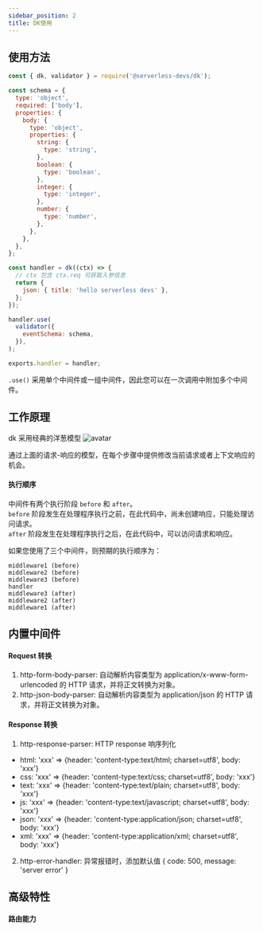 ```yaml
---
sidebar_position: 2
title: DK使用
---
```


## 使用方法

```js
const { dk, validator } = require('@serverless-devs/dk');

const schema = {
  type: 'object',
  required: ['body'],
  properties: {
    body: {
      type: 'object',
      properties: {
        string: {
          type: 'string',
        },
        boolean: {
          type: 'boolean',
        },
        integer: {
          type: 'integer',
        },
        number: {
          type: 'number',
        },
      },
    },
  },
};

const handler = dk((ctx) => {
  // ctx 包含 ctx.req 可获取入参信息
  return {
    json: { title: 'hello serverless devs' },
  };
});

handler.use(
  validator({
    eventSchema: schema,
  }),
);

exports.handler = handler;
```

`.use()` 采用单个中间件或一组中间件，因此您可以在一次调用中附加多个中间件。

## 工作原理

dk 采用经典的洋葱模型
![avatar](https://img.alicdn.com/imgextra/i2/O1CN01DtNyAf1Mg68Te52hq_!!6000000001463-2-tps-672-556.png)

通过上面的请求-响应的模型，在每个步骤中提供修改当前请求或者上下文响应的机会。

#### 执行顺序

中间件有两个执行阶段 `before` 和 `after`。 <br />
`before` 阶段发生在处理程序执行之前，在此代码中，尚未创建响应，只能处理访问请求。<br />
`after` 阶段发生在处理程序执行之后，在此代码中，可以访问请求和响应。

如果您使用了三个中间件，则预期的执行顺序为：

```
middleware1 (before)
middleware2 (before)
middleware3 (before)
handler
middleware3 (after)
middleware2 (after)
middleware1 (after)
```

## 内置中间件

#### Request 转换

1. http-form-body-parser: 自动解析内容类型为 application/x-www-form-urlencoded 的 HTTP 请求，并将正文转换为对象。
2. http-json-body-parser: 自动解析内容类型为 application/json 的 HTTP 请求，并将正文转换为对象。

#### Response 转换

1. http-response-parser: HTTP response 响序列化

- html: 'xxx' => {header: 'content-type:text/html; charset=utf8', body: 'xxx'}
- css: 'xxx' => {header: 'content-type:text/css; charset=utf8', body: 'xxx'}
- text: 'xxx' => {header: 'content-type:text/plain; charset=utf8', body: 'xxx'}
- js: 'xxx' => {header: 'content-type:text/javascript; charset=utf8', body: 'xxx'}
- json: 'xxx' => {header: 'content-type:application/json; charset=utf8', body: 'xxx'}
- xml: 'xxx' => {header: 'content-type:application/xml; charset=utf8', body: 'xxx'}

2. http-error-handler: 异常报错时，添加默认值 { code: 500, message: 'server error' }

## 高级特性

#### 路由能力
